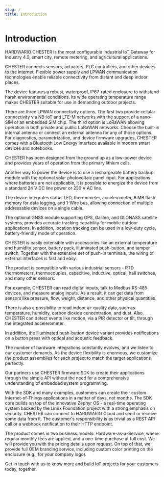 ```yaml
---
slug: /
title: Introduction
---
```


# Introduction

HARDWARIO CHESTER is the most configurable Industrial IoT Gateway for Industry 4.0, smart city, remote metering, and agricultural applications.

CHESTER connects sensors, actuators, PLC controllers, and other devices to the internet. Flexible power supply and LPWAN communication technologies enable reliable connectivity from distant and deep indoor places.

The device features a robust, waterproof, IP67-rated enclosure to withstand harsh environmental conditions. Its wide operating temperature range makes CHESTER suitable for use in demanding outdoor projects.

There are three LPWAN connectivity options. The first two provide cellular connectivity via NB-IoT and LTE-M networks with the support of a nano-SIM or an embedded SIM chip. The third option is LoRaWAN allowing operation in both private and public LoRaWAN networks. Choose the built-in internal antenna or connect an external antenna for any of those options. For diagnostics, parametrization, and device firmware upgrades, CHESTER comes with a Bluetooth Low Energy interface available in modern smart devices and notebooks.

CHESTER has been designed from the ground up as a low-power device and provides years of operation from the primary lithium cells.

Another way to power the device is to use a rechargeable battery backup module with the optional solar photovoltaic panel input. For applications where batteries are not applicable, it is possible to energize the device from a standard 24 V DC line power or 230 V AC line.

The device integrates status LED, thermometer, accelerometer, 8 MB flash memory for data logging, and 1-Wire bus, allowing connection of multiple addressable devices on a single cable.

The optional GNSS module supporting GPS, Galileo, and GLONASS satellite systems, provides accurate tracking capability for mobile outdoor applications. In addition, location tracking can be used in a low-duty cycle, battery-friendly mode of operation.

CHESTER is easily extensible with accessories like an external temperature and humidity sensor, battery pack, illuminated push-button, and tamper switch. Together with the extensive set of push-in terminals, the wiring of external interfaces is fast and easy.

The product is compatible with various industrial sensors - RTD thermometers, thermocouples, capacitive, inductive, optical, hall switches, and many other sensors.

For example, CHESTER can read digital inputs, talk to Modbus RS-485 devices, and measure analog inputs. As a result, it can get data from sensors like pressure, flow, weight, distance, and other physical quantities.

There is also a possibility to read indoor air quality data, such as temperature, humidity, carbon dioxide concentration, and dust. Also, CHESTER can detect events like motion, via a PIR detector or tilt, through the integrated accelerometer.

In addition, the illuminated push-button device variant provides notifications on a button press with optical and acoustic feedback.

The number of hardware integrations constantly evolves, and we listen to our customer demands. As the device flexibility is enormous, we customize the product assemblies for each project to match the target applications perfectly.

Our partners use CHESTER firmware SDK to create their applications through the simple API without the need for a comprehensive understanding of embedded system programming.

With the SDK and many examples, customers can create their custom Internet-of-Things applications in a matter of days, not months. The SDK core builds on top of the innovative Zephyr OS - a real-time operating system backed by the Linux Foundation project with a strong emphasis on security. CHESTER can connect to HARDWARIO Cloud and send or receive some data from it. The customer's responsibility is as trivial as a REST API call or a webhook notification to their HTTP endpoint.

The product comes in two business models: Hardware-as-a-Service, where regular monthly fees are applied, and a one-time purchase at full cost. We will provide you with the pricing details upon request. On top of that, we provide full OEM branding service, including custom color printing on the enclosure (e.g., for your company logo).

Get in touch with us to know more and build IoT projects for your customers today, together.
